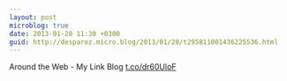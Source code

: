 ```yaml
---
layout: post
microblog: true
date: 2013-01-28 11:30 +0300
guid: http://desparoz.micro.blog/2013/01/28/t295811001436225536.html
---
```

Around the Web - My Link Blog [t.co/dr60UloF](http://t.co/dr60UloF)
